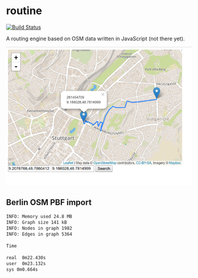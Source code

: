 # routine

[![Build Status](https://travis-ci.org/OrKoN/routine.svg?branch=master)](https://travis-ci.org/OrKoN/routine)

A routing engine based on OSM data written in JavaScript (not there yet). 

![screenshots/routine.png](screenshots/routine.png)

## Berlin OSM PBF import

```
INFO: Memory used 24.8 MB
INFO: Graph size 141 kB
INFO: Nodes in graph 1982
INFO: Edges in graph 5364

Time

real  0m22.430s
user  0m23.132s
sys 0m0.664s
```